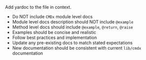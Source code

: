 Add yardoc to the file in context.
- Do NOT include `CMDx` module level docs
- Module level docs description should NOT include `@example`
- Method level docs should include `@example`, `@return`, `@raise`
- Examples should be concise and realistic
- Follow best practices and implementation
- Update any pre-existing docs to match stated expectations
- New documentation should be consistent with current `lib/cmdx` documentation

